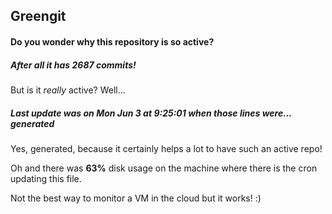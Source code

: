 ## Greengit

#### Do you wonder why this repository is so active?

##### After all it has 2687 commits!

But is it *really* active? Well...

##### Last update was on Mon Jun 3 at 9:25:01 when those lines were... generated

Yes, generated, because it certainly helps a lot to have such an active repo!

Oh and there was **63%** disk usage on the machine
where there is the cron updating this file.

Not the best way to monitor a VM in the cloud but it works! :)
